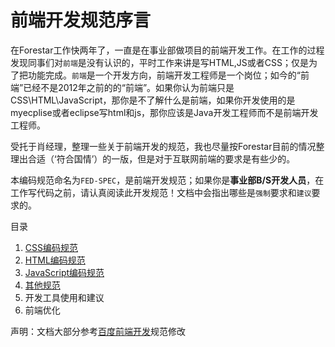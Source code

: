 
# 前端开发规范序言

在Forestar工作快两年了，一直是在事业部做项目的前端开发工作。在工作的过程发现同事们对`前端`是没有认识的，平时工作来讲是写HTML,JS或者CSS；仅是为了把功能完成。`前端`是一个开发方向，前端开发工程师是一个岗位；如今的“前端”已经不是2012年之前的的“前端”。如果你认为前端只是CSS\HTML\JavaScript，那你是不了解什么是前端，如果你开发使用的是myecplise或者eclipse写html和js，那你应该是Java开发工程师而不是前端开发工程师。

受托于肖经理，整理一些关于前端开发的规范，我也尽量按Forestar目前的情况整理出合适（‘符合国情’）的一版，但是对于互联网前端的要求是有些少的。

本编码规范命名为`FED-SPEC`，是前端开发规范；如果你是**事业部B/S开发人员**，在工作写代码之前，请认真阅读此开发规范！文档中会指出哪些是`强制`要求和`建议`要求的。

目录

 1. [CSS编码规范][1]
 2. [HTML编码规范][2]
 3. [JavaScript编码规范][3]
 4. [其他规范][4]
 5. 开发工具使用和建议
 6. 前端优化




声明：文档大部分参考[百度前端开发][5]规范修改


  [1]: https://github.com/ForestarFED/FED-SPEC/blob/master/css-style-guide.md
  [2]: https://github.com/ForestarFED/FED-SPEC/blob/master/html-style-guide.md
  [3]: https://github.com/ForestarFED/FED-SPEC/blob/master/javascript-style-guide.md
  [4]: https://github.com/ForestarFED/FED-SPEC/blob/master/other-style-guide.md
  [5]: https://github.com/ecomfe/spec